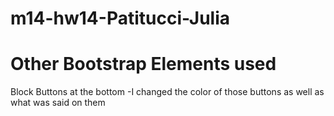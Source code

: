 # m14-hw14-Patitucci-Julia
# Other Bootstrap Elements used
Block Buttons at the bottom
-I changed the color of those buttons as well as what was said on them